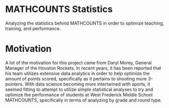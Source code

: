 # MATHCOUNTS Statistics
Analyzing the statistics behind MATHCOUNTS in order to optimize teaching, training, and performance.
# Motivation
A lot of the motivation for this project came from Daryl Morey, General Manager of the Houston Rockets. In recent years, it has been reported that his team utilizes extensive data analytics in order to help optimize the amount of points scored, specifically as it pertains to shooting more 3-pointers.
With data science becoming more intertwined with sports, it seemed fitting to attempt to utilize simple statistical analyses to try and optimize the performance of students at West Frederick Middle School MATHCOUNTS, specifically in terms of analyzing by grade and round type.
